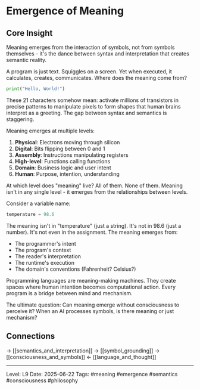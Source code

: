 # Emergence of Meaning

## Core Insight
Meaning emerges from the interaction of symbols, not from symbols themselves - it's the dance between syntax and interpretation that creates semantic reality.

A program is just text. Squiggles on a screen. Yet when executed, it calculates, creates, communicates. Where does the meaning come from?

```python
print("Hello, World!")
```

These 21 characters somehow mean: activate millions of transistors in precise patterns to manipulate pixels to form shapes that human brains interpret as a greeting. The gap between syntax and semantics is staggering.

Meaning emerges at multiple levels:
1. **Physical**: Electrons moving through silicon
2. **Digital**: Bits flipping between 0 and 1  
3. **Assembly**: Instructions manipulating registers
4. **High-level**: Functions calling functions
5. **Domain**: Business logic and user intent
6. **Human**: Purpose, intention, understanding

At which level does "meaning" live? All of them. None of them. Meaning isn't in any single level - it emerges from the relationships between levels.

Consider a variable name:
```python
temperature = 98.6
```

The meaning isn't in "temperature" (just a string). It's not in 98.6 (just a number). It's not even in the assignment. The meaning emerges from:
- The programmer's intent
- The program's context  
- The reader's interpretation
- The runtime's execution
- The domain's conventions (Fahrenheit? Celsius?)

Programming languages are meaning-making machines. They create spaces where human intention becomes computational action. Every program is a bridge between mind and mechanism.

The ultimate question: Can meaning emerge without consciousness to perceive it? When an AI processes symbols, is there meaning or just mechanism?

## Connections
→ [[semantics_and_interpretation]]
→ [[symbol_grounding]]
→ [[consciousness_and_symbols]]
← [[language_and_thought]]

---
Level: L9
Date: 2025-06-22
Tags: #meaning #emergence #semantics #consciousness #philosophy